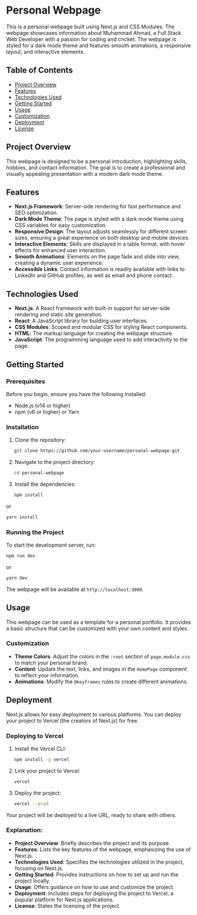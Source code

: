 # Personal Webpage

This is a personal webpage built using Next.js and CSS Modules. The webpage showcases information about Muhammad Ahmad, a Full Stack Web Developer with a passion for coding and cricket. The webpage is styled for a dark mode theme and features smooth animations, a responsive layout, and interactive elements.

## Table of Contents

- [Project Overview](#project-overview)
- [Features](#features)
- [Technologies Used](#technologies-used)
- [Getting Started](#getting-started)
- [Usage](#usage)
- [Customization](#customization)
- [Deployment](#deployment)
- [License](#license)

## Project Overview

This webpage is designed to be a personal introduction, highlighting skills, hobbies, and contact information. The goal is to create a professional and visually appealing presentation with a modern dark mode theme.

## Features

- **Next.js Framework**: Server-side rendering for fast performance and SEO optimization.
- **Dark Mode Theme**: The page is styled with a dark mode theme using CSS variables for easy customization.
- **Responsive Design**: The layout adjusts seamlessly for different screen sizes, ensuring a great experience on both desktop and mobile devices.
- **Interactive Elements**: Skills are displayed in a table format, with hover effects for enhanced user interaction.
- **Smooth Animations**: Elements on the page fade and slide into view, creating a dynamic user experience.
- **Accessible Links**: Contact information is readily available with links to LinkedIn and GitHub profiles, as well as email and phone contact.

## Technologies Used

- **Next.js**: A React framework with built-in support for server-side rendering and static site generation.
- **React**: A JavaScript library for building user interfaces.
- **CSS Modules**: Scoped and modular CSS for styling React components.
- **HTML**: The markup language for creating the webpage structure.
- **JavaScript**: The programming language used to add interactivity to the page.

## Getting Started

### Prerequisites

Before you begin, ensure you have the following installed:

- Node.js (v14 or higher)
- npm (v6 or higher) or Yarn

### Installation

1. Clone the repository:

```bash
   git clone https://github.com/your-username/personal-webpage.git
```

2. Navigate to the project directory:

```bash
   cd personal-webpage
```

3. Install the dependencies:

```bash
   npm install
```

or

```bash
yarn install
```

### Running the Project

To start the development server, run:

```bash
npm run dev
```

or

```bash
yarn dev
```

The webpage will be available at `http://localhost:3000`.

## Usage

This webpage can be used as a template for a personal portfolio. It provides a basic structure that can be customized with your own content and styles.

### Customization

- **Theme Colors**: Adjust the colors in the `:root` section of `page.module.css` to match your personal brand.
- **Content**: Update the text, links, and images in the `HomePage` component to reflect your information.
- **Animations**: Modify the `@keyframes` rules to create different animations.

## Deployment

Next.js allows for easy deployment to various platforms. You can deploy your project to Vercel (the creators of Next.js) for free.

### Deploying to Vercel

1. Install the Vercel CLI:

```bash
   npm install -g vercel
```

2. Link your project to Vercel:

```bash
   vercel
```

3. Deploy the project:

```bash
   vercel --prod
```

Your project will be deployed to a live URL, ready to share with others.

### Explanation:

- **Project Overview**: Briefly describes the project and its purpose.
- **Features**: Lists the key features of the webpage, emphasizing the use of Next.js.
- **Technologies Used**: Specifies the technologies utilized in the project, focusing on Next.js.
- **Getting Started**: Provides instructions on how to set up and run the project locally.
- **Usage**: Offers guidance on how to use and customize the project.
- **Deployment**: Includes steps for deploying the project to Vercel, a popular platform for Next.js applications.
- **License**: States the licensing of the project.

```

```
